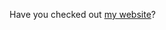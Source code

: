 Have you checked out [my website](https://ethanleitch.github.io/)?
<!-- [![GitHub Streak](http://github-readme-streak-stats.herokuapp.com?user=EthanLeitch&theme=dark&background=000000)](https://git.io/streak-stats) -->
<!-- ![Github Stats](https://github-readme-stats.vercel.app/api?username=EthanLeitch&theme=tokyonight&count_private=true) -->
